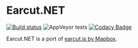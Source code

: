 # Earcut.NET

[![Build status](https://ci.appveyor.com/api/projects/status/9d8ovuwlvrb8ffkl/branch/master?svg=true)](https://ci.appveyor.com/project/oberbichler/earcut-net/branch/master) ![AppVeyor tests](https://img.shields.io/appveyor/tests/oberbichler/earcut-net.svg) [![Codacy Badge](https://api.codacy.com/project/badge/Grade/9c8e55157c1c49c7876324793b58e248)](https://www.codacy.com/app/oberbichler/earcut.net?utm_source=github.com&amp;utm_medium=referral&amp;utm_content=oberbichler/earcut.net&amp;utm_campaign=Badge_Grade)

Earcut.NET is a port of [earcut.js by Mapbox](https://github.com/mapbox/earcut).
